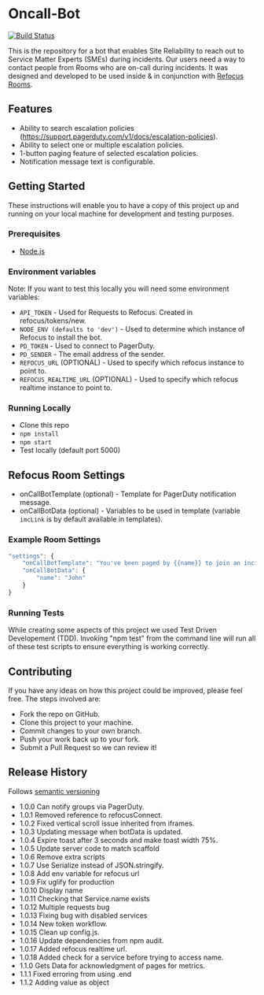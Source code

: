 # Oncall-Bot

[![Build Status](https://travis-ci.org/salesforce/refocus-bot-oncall.svg?branch=master)](https://travis-ci.org/salesforce/refocus-bot-oncall.svg)

This is the repository for a bot that enables Site Reliability to reach out to Service Matter Experts (SMEs) during incidents. Our users need a way to contact people from Rooms who are on-call during incidents. It was designed and developed to be used inside & in conjunction with [Refocus Rooms](https://github.com/salesforce/refocus).

## Features

* Ability to search escalation policies (https://support.pagerduty.com/v1/docs/escalation-policies).
* Ability to select one or multiple escalation policies.
* 1-button paging feature of selected escalation policies.
* Notification message text is configurable.

## Getting Started

These instructions will enable you to have a copy of this project up and running on your local machine for development and testing purposes.

### Prerequisites

* [Node.js](https://nodejs.org/en/)

### Environment variables

Note: If you want to test this locally you will need some environment variables:
* ```API_TOKEN``` - Used for Requests to Refocus. Created in refocus/tokens/new.
* ```NODE_ENV (defaults to 'dev')``` - Used to determine which instance of Refocus to install the bot.
* ```PD_TOKEN``` - Used to connect to PagerDuty.
* ```PD_SENDER``` - The email address of the sender.
* ```REFOCUS_URL``` (OPTIONAL) - Used to specify which refocus instance to point to.
* ```REFOCUS_REALTIME_URL``` (OPTIONAL) - Used to specify which refocus realtime instance to point to.

### Running Locally
* Clone this repo
* ```npm install```
* ```npm start```
* Test locally (default port 5000)

## Refocus Room Settings
* onCallBotTemplate (optional) - Template for PagerDuty notification message.
* onCallBotData (optional) - Variables to be used in template (variable ```imcLink``` is by default available in templates).

### Example Room Settings

```javascript
"settings": {
	"onCallBotTemplate": "You've been paged by {{name}} to join an incident room.",
	"onCallBotData": {
		"name": "John"
	}
}
```

### Running Tests
While creating some aspects of this project we used Test Driven Developement (TDD). Invoking "npm test" from the command line will run all of these test scripts to ensure everything is working correctly.


## Contributing
If you have any ideas on how this project could be improved, please feel free. The steps involved are:
* Fork the repo on GitHub.
* Clone this project to your machine.
* Commit changes to your own branch.
* Push your work back up to your fork.
* Submit a Pull Request so we can review it!

## Release History
Follows [semantic versioning](https://docs.npmjs.com/getting-started/semantic-versioning#semver-for-publishers)
* 1.0.0 Can notify groups via PagerDuty.
* 1.0.1 Removed reference to refocusConnect.
* 1.0.2 Fixed vertical scroll issue inherited from iframes.
* 1.0.3 Updating message when botData is updated.
* 1.0.4 Expire toast after 3 seconds and make toast width 75%.
* 1.0.5 Update server code to match scaffold
* 1.0.6 Remove extra scripts
* 1.0.7 Use Serialize instead of JSON.stringify.
* 1.0.8 Add env variable for refocus url
* 1.0.9 Fix uglify for production
* 1.0.10 Display name
* 1.0.11 Checking that Service.name exists
* 1.0.12 Multiple requests bug
* 1.0.13 Fixing bug with disabled services
* 1.0.14 New token workflow.
* 1.0.15 Clean up config.js.
* 1.0.16 Update dependencies from npm audit.
* 1.0.17 Added refocus realtime url.
* 1.0.18 Added check for a service before trying to access name.
* 1.1.0  Gets Data for acknowledgment of pages for metrics.
* 1.1.1 Fixed erroring from using .end
* 1.1.2 Adding value as object
